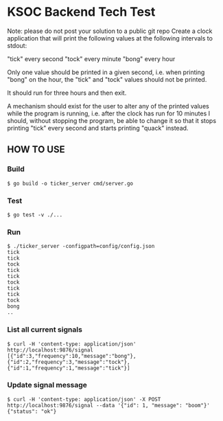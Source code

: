 # KSOC Backend Tech Test

Note: please do not post your solution to a public git repo
Create a clock application that will print the following values at the following intervals to stdout:

"tick" every second
"tock" every minute
"bong" every hour

Only one value should be printed in a given second, i.e. when printing "bong" on the hour, the "tick" and "tock" values should not be printed.

It should run for three hours and then exit.

A mechanism should exist for the user to alter any of the printed values while the program is running, i.e. after the clock has run for 10 minutes I should, without stopping the program, be able to change it so that it stops printing "tick" every second and starts printing "quack" instead.

## HOW TO USE

### Build

```
$ go build -o ticker_server cmd/server.go
```

### Test 

```
$ go test -v ./...
```

### Run

```
$ ./ticker_server -configpath=config/config.json
tick
tick
tock
tick
tick
tock
tick
tick
tock
bong
..
```

### List all current signals 

```
$ curl -H 'content-type: application/json' http://localhost:9876/signal
[{"id":3,"frequency":10,"message":"bong"},{"id":2,"frequency":3,"message":"tock"},{"id":1,"frequency":1,"message":"tick"}]
```

### Update signal message


```
$ curl -H 'content-type: application/json' -X POST http://localhost:9876/signal --data '{"id": 1, "message": "boom"}'
{"status": "ok"}
```
